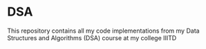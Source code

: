 # DSA
This repository contains all my code implementations from my Data Structures and Algorithms (DSA) course at my college IIITD
